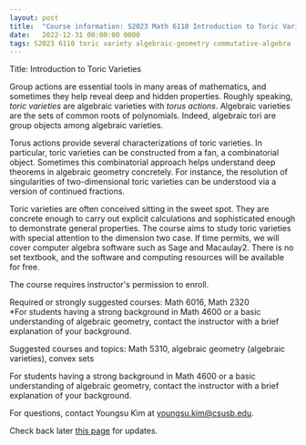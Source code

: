 ```yaml
---
layout: post
title:  "Course information: S2023 Math 6110 Introduction to Toric Varieties"
date:   2022-12-31 00:00:00 0000
tags: S2023 6110 toric variety algebraic-geometry commutative-algebra
---
```

Title: Introduction to Toric Varieties 

Group actions are essential tools in many areas of mathematics, and sometimes they help reveal deep and hidden properties. Roughly speaking, *toric varieties* are algebraic varieties with *torus actions*. Algebraic varieties are the sets of common roots of polynomials. Indeed, algebraic tori are group objects among algebraic varieties. <!-- more -->

Torus actions provide several characterizations of toric varieties. In particular, toric varieties can be constructed from a fan, a combinatorial object. Sometimes this combinatorial approach helps understand deep theorems in algebraic geometry concretely. For instance, the resolution of singularities of two-dimensional toric varieties can be understood via a version of continued fractions. 

Toric varieties are often conceived sitting in the sweet spot. They are concrete enough to carry out explicit calculations and sophisticated enough to demonstrate general properties. The course aims to study toric varieties with special attention to the dimension two case. If time permits, we will cover computer algebra software such as Sage and Macaulay2. There is no set textbook, and the software and computing resources will be available for free.

The course requires instructor's permission to enroll. 

Required or strongly suggested courses: Math 6016, Math 2320   
    \*For students having a strong background in Math 4600 or a basic understanding of algebraic geometry, contact the instructor with a brief explanation of your background. 

Suggested courses and topics: Math 5310, algebraic geometry (algebraic varieties), convex sets

For students having a strong background in Math 4600 or a basic understanding of algebraic geometry, contact the instructor with a brief explanation of your background. 

For questions, contact Youngsu Kim at [youngsu.kim@csusb.edu](youngsu.kim@csusb.edu).
  
Check back later [this page](https://youngsukim-csusb.github.io/CSUSB-Math-This-Week/) for updates.